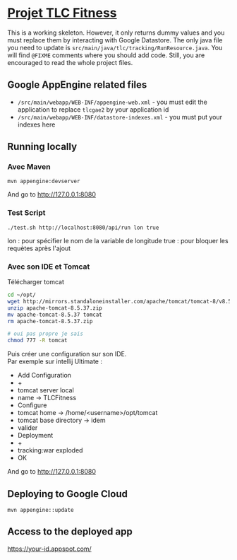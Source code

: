 # [Projet TLC Fitness](tlc-tp1.pdf)

This is a working skeleton. However, it only returns dummy values and you must replace them by interacting with Google Datastore.
The only java file you need to update is `src/main/java/tlc/tracking/RunResource.java`. You will find `@FIXME` comments where you should add code.
Still, you are encouraged to read the whole project files.

## Google AppEngine related files

  * `/src/main/webapp/WEB-INF/appengine-web.xml` - you must edit the application to replace `tlcgae2` by your application id
  * `/src/main/webapp/WEB-INF/datastore-indexes.xml` - you must put your indexes here

## Running locally

### Avec Maven

```
mvn appengine:devserver
```

And go to http://127.0.0.1:8080

### Test Script

```
./test.sh http://localhost:8080/api/run lon true
```
lon : pour spécifier le nom de la variable de longitude
true : pour bloquer les requètes après l'ajout


### Avec son IDE et Tomcat

Télécharger tomcat
```bash
cd ~/opt/
wget http://mirrors.standaloneinstaller.com/apache/tomcat/tomcat-8/v8.5.37/bin/apache-tomcat-8.5.37.zip
unzip apache-tomcat-8.5.37.zip
mv apache-tomcat-8.5.37 tomcat
rm apache-tomcat-8.5.37.zip

# oui pas propre je sais
chmod 777 -R tomcat


```
Puis créer une configuration sur son IDE.\
Par exemple sur intellij Ultimate :
* Add Configuration
* \+
* tomcat server local
* name -> TLCFitness
* Configure
* tomcat home -> /home/<username\>/opt/tomcat
* tomcat base directory -> idem 
* valider
* Deployment
* \+
* tracking:war exploded
* OK

And go to http://127.0.0.1:8080




## Deploying to Google Cloud

```
mvn appengine::update
```

## Access to the deployed app

https://your-id.appspot.com/